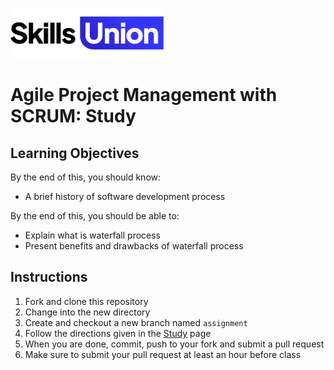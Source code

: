 [<img src="assets/images/su-logo.png" alt="Skills Union Logo" height="80px" />](https://www.skillsunion.com/)
# Agile Project Management with SCRUM: Study

## Learning Objectives

By the end of this, you should know:

- A brief history of software development process

By the end of this, you should be able to:

- Explain what is waterfall process
- Present benefits and drawbacks of waterfall process

## Instructions

1. Fork and clone this repository
1. Change into the new directory
1. Create and checkout a new branch named `assignment`
1. Follow the directions given in the [Study](./Study.md) page
1. When you are done, commit, push to your fork and submit a pull request
1. Make sure to submit your pull request at least an hour before class
